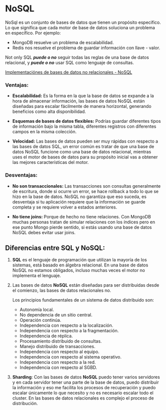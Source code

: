 # NoSQL

NoSql es un conjunto de bases de datos que tienen un propósito especifico. Lo que significa que cada motor de base de datos soluciona un problema en específico. Por ejemplo:

* MongoDB resuelve un problema de escalabilidad.
* Redis nos resuelve el problema de guardar información con llave - valor.

Not only SQL ***puede o no*** seguir todas las reglas de una base de datos relacional, y ***puede o no*** usar SQL como lenguaje de consultas.

[Implementaciónes de bases de datos no relacionales - NoSQL](https://platzi.com/clases/mongodb-redis/concepto/introduccion2452/implementaciones-de-bases-de-datos-no-relacionales/material/)

### Ventajas:

* **Escalabilidad:** Es la forma en la que la base de datos se expande a la hora de almacenar información, las bases de datos NoSQL están diseñadas para escalar fácilmente de manera horizontal, generando beneficios como alta disponibilidad.

* **Esquemas de bases de datos flexibles:** Podrías guardar diferentes tipos de información bajo la misma tabla, diferentes registros con diferentes campos en la misma colección.

* **Velocidad:** Las bases de datos pueden ser muy rápidas con respecto a las bases de datos SQL, un error común es tratar de que una base de datos NoSQL funcione como una base de datos relacional, mientras uses el motor de bases de datos para su propósito inicial vas a obtener las mejores características del motor.

### Desventajas:

* **No son transaccionales:** Las transacciones son consultas generalmente de escritura, donde si ocurre un error, se hace rollback a todo lo que se hizo en la base de datos. NoSQL no garantiza que eso suceda, es desventaja si tu aplicación requiere que la información se guarde completa y se requiere volver a estados anteriores.

* **No tiene joins:** Porque de hecho no tiene relaciones. Con MongoDB muchas personas tratan de simular relaciones con los índices pero en ese punto Mongo pierde sentido, si estás usando una base de datos NoSQL debes evitar usar joins.

## Diferencias entre SQL y NoSQL:

1. **SQL** es el lenguaje de programación que utilizan la mayoría de los sistemas, está basado en álgebra relacional. En una base de datos NoSQL no estamos obligados, incluso muchas veces el motor no implementa el lenguaje.

2. Las bases de datos **NoSQL** están diseñadas para ser distribuidas desde el comienzo, las bases de datos relacionales no.

      Los principios fundamentales de un sistema de datos distribuido son:

      - Autonomía local.
      - No dependencia de un sitio central.
      - Operación continúa.
      - Independencia con respecto a la localización.
      - Independencia con respecto a la fragmentación.
      - Independencia de réplica.
      - Procesamiento distribuido de consultas.
      - Manejo distribuido de transacciones.
      - Independencia con respecto al equipo.
      - Independencia con respecto al sistema operativo.
      - Independencia con respecto a la red.
      - Independencia con respecto al SGBD.

3. **Sharding**: Con las bases de datos **NoSQL** puedo tener varios servidores y en cada servidor tener una parte de la base de datos, puedo distribuir la información y eso me facilita los procesos de recuperación y puedo escalar únicamente lo que necesito y no es necesario escalar todo el cluster. En las bases de datos relacionales es complejo el proceso de distribución.
